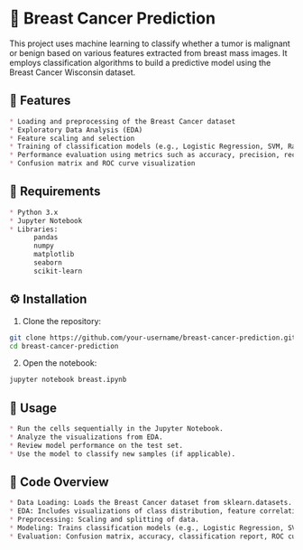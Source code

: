 # 🔬 Breast Cancer Prediction  
This project uses machine learning to classify whether a tumor is malignant or benign based on various features extracted from breast mass images. It employs classification algorithms to build a predictive model using the Breast Cancer Wisconsin dataset.

## 📌 Features  
```markdown
* Loading and preprocessing of the Breast Cancer dataset  
* Exploratory Data Analysis (EDA)  
* Feature scaling and selection  
* Training of classification models (e.g., Logistic Regression, SVM, Random Forest)  
* Performance evaluation using metrics such as accuracy, precision, recall  
* Confusion matrix and ROC curve visualization
```
## 🧰 Requirements
```markdown
* Python 3.x
* Jupyter Notebook
* Libraries:
      pandas
      numpy
      matplotlib
      seaborn
      scikit-learn
```
## ⚙️ Installation  
1) Clone the repository:
```bash
git clone https://github.com/your-username/breast-cancer-prediction.git
cd breast-cancer-prediction
```
2) Open the notebook:
```bash
jupyter notebook breast.ipynb
```
## 🚀 Usage
```markdown
* Run the cells sequentially in the Jupyter Notebook.  
* Analyze the visualizations from EDA.  
* Review model performance on the test set.  
* Use the model to classify new samples (if applicable).
```
## 🧠 Code Overview
```markdown
* Data Loading: Loads the Breast Cancer dataset from sklearn.datasets.  
* EDA: Includes visualizations of class distribution, feature correlation, etc.  
* Preprocessing: Scaling and splitting of data.  
* Modeling: Trains classification models (e.g., Logistic Regression, SVM).  
* Evaluation: Confusion matrix, accuracy, classification report, ROC curve.
```
